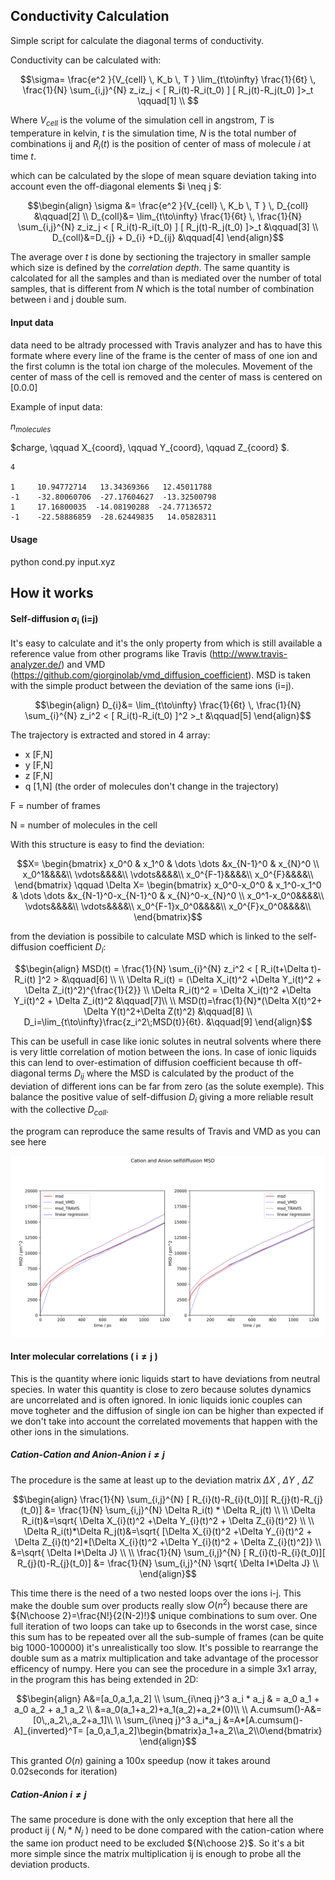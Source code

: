 ## Conductivity Calculation
Simple script for calculate the diagonal terms of conductivity.

Conductivity can be calculated with: 

```math
\sigma= \frac{e^2 }{V_{cell} \, K_b \, T } \lim_{t\to\infty} \frac{1}{6t} \, \frac{1}{N} \sum_{i,j}^{N} z_iz_j < [ R_i(t)-R_i(t_0) ] [ R_j(t)-R_j(t_0) ]>_t      \qquad[1]  \\

``` 

Where $V_{cell}$ is the volume of the simulation cell in angstrom, $T$ is temperature in kelvin, $t$ is the simulation time, $N$ is the total number of combinations ij and $R_i(t)$ is the position of center of mass of molecule $i$ at time $t$. 

which can be calculated by the slope of mean square deviation taking into account even the off-diagonal elements $i \neq j $:

```math
\begin{align}
\sigma &= \frac{e^2 }{V_{cell} \, K_b \, T } \, D_{coll}         &\qquad[2]  \\
D_{coll}&= \lim_{t\to\infty} \frac{1}{6t} \, \frac{1}{N} \sum_{i,j}^{N} z_iz_j < [ R_i(t)-R_i(t_0) ] [ R_j(t)-R_j(t_0) ]>_t      &\qquad[3]  \\
D_{coll}&=D_{j} + D_{i} +D_{ij}  &\qquad[4]
\end{align}
```

The average over $t$ is done by sectioning the trajectory in smaller sample which size is defined by the $correlation\ depth$. The same quantity is calcolated for all the samples and than is mediated over the number of total samples, that is different from $N$ which is the total number of combination between i and j double sum.

#### Input data

data need to be altrady processed with Travis analyzer and has to have this formate where every line of the frame is the center of mass of one ion and the first column is the total ion charge of the molecules.
Movement of the center of mass of the cell is removed and the center of mass is centered on [0.0.0] 


Example of input data:

$n_{molecules}$

$charge, \qquad X_{coord}, \qquad Y_{coord}, \qquad Z_{coord} $. 
```
4
  
1     10.94772714   13.34369366   12.45011788
-1    -32.80060706  -27.17604627  -13.32500798
1     17.16800035  -14.08190288  -24.77136572
-1    -22.58886859  -28.62449835   14.05828311
```

#### Usage
python cond.py input.xyz

## How it works
#### Self-diffusion $\boldsymbol{\sigma_i}$ (i=j)

It's easy to calculate and it's the only property from which is still available a reference value from other programs like Travis (http://www.travis-analyzer.de/) and VMD (https://github.com/giorginolab/vmd_diffusion_coefficient). MSD is taken with the simple product between the deviation of the same ions (i=j).

```math
\begin{align}
D_{i}&= \lim_{t\to\infty} \frac{1}{6t} \, \frac{1}{N} \sum_{i}^{N} z_i^2 < [ R_i(t)-R_i(t_0) ]^2 >_t      &\qquad[5]  
\end{align}
```

The trajectory is extracted and stored in 4 array:
- x [F,N]
- y [F,N]
- z [F,N]
- q [1,N] (the order of molecules don't change in the trajectory)

F = number of frames

N = number of molecules in the cell

With this structure is easy to find the deviation:

```math
X=
\begin{bmatrix}
x_0^0 & x_1^0 & \dots \dots &x_{N-1}^0 & x_{N}^0 \\
x_0^1&&&&\\
\vdots&&&&\\
\vdots&&&&\\
x_0^{F-1}&&&&\\
x_0^{F}&&&&\\
\end{bmatrix}

\qquad 

\Delta X=
\begin{bmatrix}
x_0^0-x_0^0 & x_1^0-x_1^0 & \dots \dots &x_{N-1}^0-x_{N-1}^0 & x_{N}^0-x_{N}^0 \\
x_0^1-x_0^0&&&&\\
\vdots&&&&\\
\vdots&&&&\\
x_0^{F-1}x_0^0&&&&\\
x_0^{F}x_0^0&&&&\\
\end{bmatrix}
```

from the deviation is possibile to calculate MSD which is linked to the self-diffusion coefficient $D_i$:

```math
\begin{align}
MSD(t)   = \frac{1}{N} \sum_{i}^{N} z_i^2 < [ R_i(t+\Delta t)-R_i(t) ]^2 >               &\qquad[6] \\ \\
\Delta R_i(t) = (\Delta X_i(t)^2 +\Delta Y_i(t)^2 + \Delta Z_i(t)^2)^{\frac{1}{2}}      \\
\Delta R_i(t)^2 = \Delta X_i(t)^2 +\Delta Y_i(t)^2 + \Delta Z_i(t)^2                    &\qquad[7]\\ \\
MSD(t)=\frac{1}{N}*(\Delta X(t)^2+ \Delta Y(t)^2+\Delta Z(t)^2)    &\qquad[8] \\
D_i=\lim_{t\to\infty}\frac{z_i^2\;MSD(t)}{6t}.    &\qquad[9]
\end{align}
```

This can be usefull in case like ionic solutes in neutral solvents where there is very little correlation of motion between the ions. In case of ionic liquids this can lend to over-estimation of diffusion coefficient because th off-diagonal terms $D_{ij}$ where the MSD is calculated by the product of the deviation of different ions can be far from zero (as the solute exemple). This balance the positive value of self-diffusion $D_i$ giving a more reliable result with the collective $D_{coll}$.

the program can reproduce the same results of Travis and VMD as you can see here

![img](/img/selfdiffusion.png)

#### Inter molecular correlations ( $\boldsymbol{i \neq j}$ )

This is the quantity where ionic liquids start to have deviations from neutral species. In water this quantity is close to zero because solutes dynamics are uncorrelated and is often ignored. In ionic liquids ionic couples can move togheter and the diffusion of single ion can be higher than expected if we don't take into account the correlated movements that happen with the other ions in the simulations.

##### Cation-Cation and Anion-Anion $\boldsymbol{i \neq j}$
The procedure is the same at least up to the deviation matrix $\Delta X$ , $\Delta Y$ , $\Delta Z$ 

```math
\begin{align}
\frac{1}{N} \sum_{i,j}^{N} [ R_{i}(t)-R_{i}(t_0)][ R_{j}(t)-R_{j}(t_0)] &= \frac{1}{N} \sum_{i,j}^{N} \Delta R_i(t) * \Delta R_j(t) \\ \\
\Delta R_i(t)&=\sqrt{ \Delta X_{i}(t)^2 +\Delta Y_{i}(t)^2 + \Delta Z_{i}(t)^2} \\ \\
\Delta R_i(t)*\Delta R_j(t)&=\sqrt{ [\Delta X_{i}(t)^2 +\Delta Y_{i}(t)^2 + \Delta Z_{i}(t)^2]*[\Delta X_{i}(t)^2 +\Delta Y_{i}(t)^2 + \Delta Z_{i}(t)^2]} \\
&=\sqrt{ \Delta I*\Delta J} \\ \\

\frac{1}{N} \sum_{i,j}^{N} [ R_{i}(t)-R_{i}(t_0)][ R_{j}(t)-R_{j}(t_0)] &= \frac{1}{N} \sum_{i,j}^{N} \sqrt{ \Delta I*\Delta J}     \\
\end{align}
```

This time there is the need of a two nested loops over the ions i-j. This make the double sum over products really slow  $O(n^2)$  because there are  ${N\choose 2}=\frac{N!}{2(N-2)!}$ unique combinations to sum over. One full iteration of two loops can take up to 6seconds in the worst case, since this sum has to be repeated over all the sub-sumple of frames (can be quite big 1000-100000) it's unrealistically too slow.
It's possible to rearrange the double sum as a matrix multiplication and take advantage of the processor efficency of numpy. Here you can see the procedure in a simple 3x1 array, in the program this has being extended in 2D:

```math
\begin{align}
A&=[a_0,a_1,a_2] \\
\sum_{i\neq j}^3 a_i * a_j & = a_0 a_1 + a_0 a_2 + a_1 a_2 \\  
&=a_0(a_1+a_2)+a_1(a_2)+a_2*(0)\\ \\
A.cumsum()-A&=[0\,,a_2\,,a_2+a_1]\\ \\
\sum_{i\neq j}^3 a_i*a_j &=A*[A.cumsum()-A]_{inverted}^T= [a_0,a_1,a_2]\begin{bmatrix}a_1+a_2\\a_2\\0\end{bmatrix}
\end{align}
```
This granted $O(n)$ gaining a 100x speedup (now it takes around 0.02seconds for iteration)

##### Cation-Anion $\boldsymbol{i \neq j}$
The same procedure is done with the only exception that here all the product ij ( $N_i*N_j$ ) need to be done compared with the cation-cation where the same ion product need to be excluded ${N\choose 2}$. So it's a bit more simple since the matrix multiplication ij is enough to probe all the deviation products.
